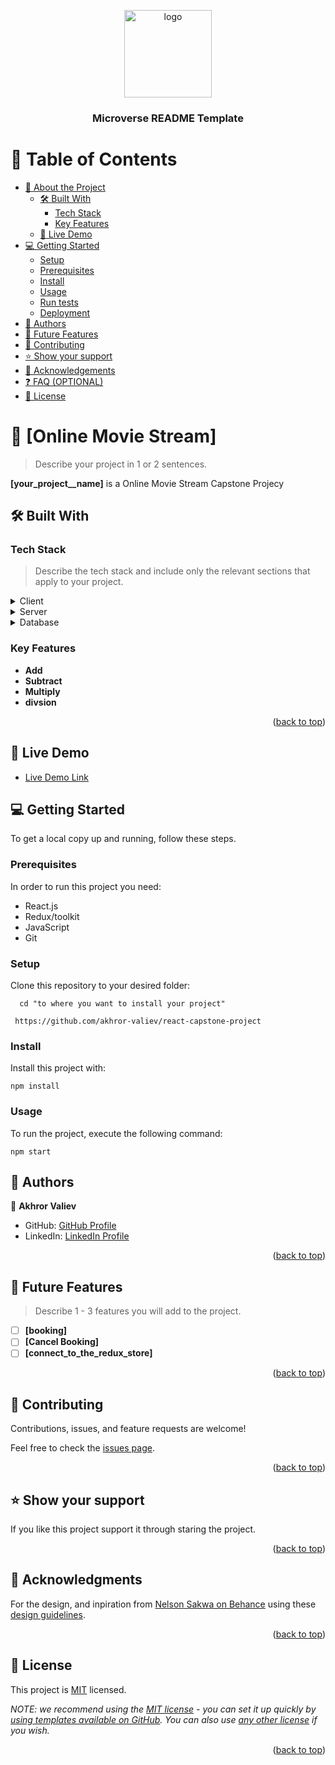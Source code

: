 <a name="readme-top"></a>

<!--
HOW TO USE:
This is an example of how you may give instructions on setting up your project locally.

Modify this file to match your project and remove sections that don't apply.

REQUIRED SECTIONS:
- Table of Contents
- About the Project
  - Built With
  - Live Demo
- Getting Started
- Authors
- Future Features
- Contributing
- Show your support
- Acknowledgements
- License

OPTIONAL SECTIONS:
- FAQ

After you're finished please remove all the comments and instructions!
-->

<div align="center">
  <!-- You are encouraged to replace this logo with your own! Otherwise you can also remove it. -->
  <img src="murple_logo.png" alt="logo" width="140"  height="auto" />
  <br/>

  <h3><b>Microverse README Template</b></h3>

</div>

<!-- TABLE OF CONTENTS -->

# 📗 Table of Contents

- [📖 About the Project](#about-project)
  - [🛠 Built With](#built-with)
    - [Tech Stack](#tech-stack)
    - [Key Features](#key-features)
  - [🚀 Live Demo](https://vocal-hotteok-4641dc.netlify.app/)
- [💻 Getting Started](#getting-started)
  - [Setup](#setup)
  - [Prerequisites](#prerequisites)
  - [Install](#install)
  - [Usage](#usage)
  - [Run tests](#run-tests)
  - [Deployment](#triangular_flag_on_post-deployment)
- [👥 Authors](#authors)
- [🔭 Future Features](#future-features)
- [🤝 Contributing](#contributing)
- [⭐️ Show your support](#support)
- [🙏 Acknowledgements](#acknowledgements)
- [❓ FAQ (OPTIONAL)](#faq)
- [📝 License](#license)

<!-- PROJECT DESCRIPTION -->

# 📖 [Online Movie Stream] <a name="about-project"></a>

> Describe your project in 1 or 2 sentences.

**[your_project__name]** is a Online Movie Stream Capstone Projecy

## 🛠 Built With <a name="built-with"></a>

### Tech Stack <a name="tech-stack"></a>

> Describe the tech stack and include only the relevant sections that apply to your project.

<details>
  <summary>Client</summary>
  <ul>
    <li><a href="https://reactjs.org/">React.js</a></li>
  </ul>
</details>

<details>
  <summary>Server</summary>
  <ul>
    <li><a href="https://expressjs.com/">Express.js</a></li>
  </ul>
</details>

<details>
<summary>Database</summary>
  <ul>
    <li><a href="https://www.postgresql.org/">PostgreSQL</a></li>
  </ul>
</details>

<!-- Features -->

### Key Features <a name="key-features" />

- **Add**
- **Subtract**
- **Multiply**
- **divsion**

<p align="right">(<a href="#readme-top">back to top</a>)</p>

## 🚀 Live Demo <a name="live-demo" />

- [Live Demo Link](https://vocal-hotteok-4641dc.netlify.app/)

## 💻 Getting Started <a name="getting-started" />

To get a local copy up and running, follow these steps.

### Prerequisites

In order to run this project you need:

- React.js
- Redux/toolkit
- JavaScript
- Git

### Setup

Clone this repository to your desired folder:

```
  cd "to where you want to install your project"

 https://github.com/akhror-valiev/react-capstone-project
```

### Install

Install this project with:

```
npm install
```

### Usage

To run the project, execute the following command:

```
npm start
```

## 👥 Authors <a name="authors" />

👤 **Akhror Valiev**

- GitHub: [GitHub Profile](https://github.com/akhror-valiev)
- LinkedIn: [LinkedIn Profile](https://www.linkedin.com/in/oshie/)


<p align="right">(<a href="#readme-top">back to top</a>)</p>
<!-- FUTURE FEATURES -->

## 🔭 Future Features <a name="future-features"></a>

> Describe 1 - 3 features you will add to the project.

- [ ] **[booking]**
- [ ] **[Cancel Booking]**
- [ ] **[connect_to_the_redux_store]**

<p align="right">(<a href="#readme-top">back to top</a>)</p>

## 🤝 Contributing <a name="contributing" />

Contributions, issues, and feature requests are welcome!

Feel free to check the [issues page](../../issues/).

<p align="right">(<a href="#readme-top">back to top</a>)</p>

## ⭐️ Show your support <a name="support" />

If you like this project support it through staring the project.

<p align="right">(<a href="#readme-top">back to top</a>)</p>

## 🙏 Acknowledgments <a name="acknowledgements" />

For the design, and inpiration from [Nelson Sakwa on Behance](https://www.behance.net/sakwadesignstudio) using these [design guidelines](https://www.behance.net/gallery/31579789/Ballhead-App-(Free-PSDs)).

<p align="right">(<a href="#readme-top">back to top</a>)</p>

<!-- LICENSE -->

## 📝 License <a name="license"></a>

This project is [MIT](./MIT.md) licensed.

_NOTE: we recommend using the [MIT license](https://choosealicense.com/licenses/mit/) - you can set it up quickly by [using templates available on GitHub](https://docs.github.com/en/communities/setting-up-your-project-for-healthy-contributions/adding-a-license-to-a-repository). You can also use [any other license](https://choosealicense.com/licenses/) if you wish._

<p align="right">(<a href="#readme-top">back to top</a>)</p>
